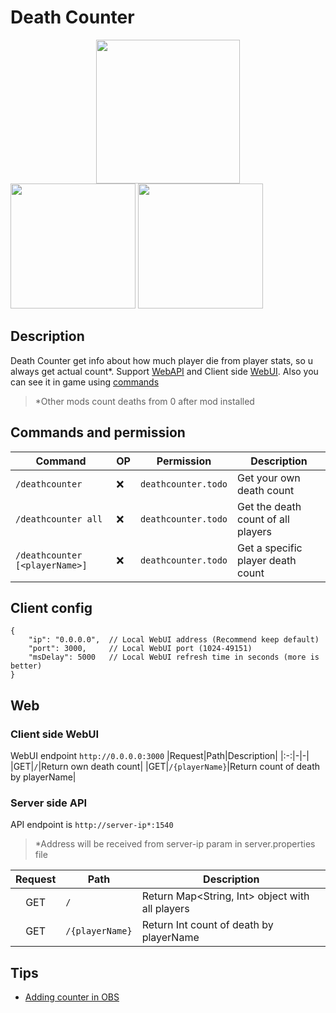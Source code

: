 # Death Counter
<a title="Fabric Language Kotlin" href="https://minecraft.curseforge.com/projects/fabric-language-kotlin" target="_blank" rel="noopener noreferrer"><img style="display: block; margin-left: auto; margin-right: auto;" src="https://i.imgur.com/c1DH9VL.png" alt="" width="230" /></a>
<img src="https://i.imgur.com/iaETp3c.png" alt="" width="200" >
<img src="https://i.imgur.com/Ol1Tcf8.png" alt="" width="200" >

## Description
Death Counter get info about how much player die from player stats, so u always get actual count*. Support [WebAPI](https://github.com/syorito-hatsuki/death-counter#server-side-api) and Client side [WebUI](https://github.com/syorito-hatsuki/death-counter#client-side-webui). Also you can see it in game using [commands](https://github.com/syorito-hatsuki/death-counter#commands-and-permission)
> *Other mods count deaths from 0 after mod installed

## Commands and permission
|            Command           |OP|Permission|              Description           |
|------------------------------|----|----------|------------------------------------|
|`/deathcounter`|❌|`deathcounter.todo`|Get your own death count|
|`/deathcounter all`|❌|`deathcounter.todo`|Get the death count of all players|
|`/deathcounter [<playerName>]`|❌|`deathcounter.todo`|Get a specific player death count|

## Client config
```json5
{
    "ip": "0.0.0.0",  // Local WebUI address (Recommend keep default)
    "port": 3000,     // Local WebUI port (1024-49151)
    "msDelay": 5000   // Local WebUI refresh time in seconds (more is better)
}
```

## Web
### Client side WebUI
WebUI endpoint `http://0.0.0.0:3000`
|Request|Path|Description|
|:-:|-|-|
|GET|`/`|Return own death count|
|GET|`/{playerName}`|Return count of death by playerName|

### Server side API
API endpoint is `http://server-ip*:1540`
> *Address will be received from server-ip param in server.properties file

|Request|Path|Description|
|:-:|-|-|
|GET|`/`|Return Map<String, Int> object with all players|
|GET|`/{playerName}`|Return Int count of death by playerName|

## Tips
* [Adding counter in OBS](https://github.com/syorito-hatsuki/death-counter/blob/master/obs-integration.md)
